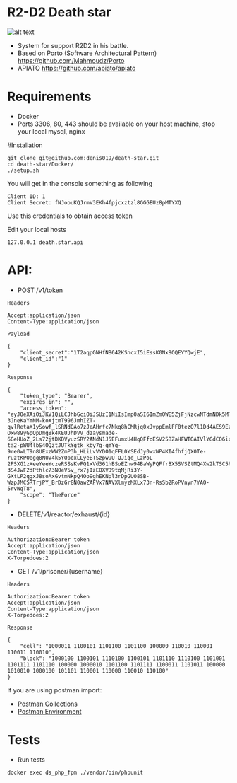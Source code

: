 # R2-D2 Death star
![alt text](https://memegenerator.net/img/instances/38128026/may-the-code-be-with-you.jpg)
- System for support R2D2 in his battle.
- Based on Porto (Software Architectural Pattern) https://github.com/Mahmoudz/Porto
- APIATO https://github.com/apiato/apiato

# Requirements
- Docker
- Ports 3306, 80, 443 should be available on your host machine, stop your local mysql, nginx

#Installation
```
git clone git@github.com:denis019/death-star.git
cd death-star/Docker/
./setup.sh
```
You will get in the console something as following
```
Client ID: 1
Client Secret: fNJoouKQJrmV3EKh4fpjcxztzl8GGGEUz8pMTYXQ
```
Use this credentials to obtain access token

Edit your local hosts
```
127.0.0.1 death.star.api
```
# API:
- POST /v1/token
```
Headers
```
```
Accept:application/json
Content-Type:application/json
```
```
Payload
```
```
{
    "client_secret":"1T2aqpGNHfNB642KShcxI5iEssK0Nx8OQEYYQwjE",
    "client_id":"1"
}
```

```
Response
```
```
{
    "token_type": "Bearer",
    "expires_in": "",
    "access_token": "eyJ0eXAiOiJKV1QiLCJhbGciOiJSUzI1NiIsImp0aSI6ImZmOWE5ZjFjNzcwNTdmNDk5MTYxZTIwZmJiMDJmMTdhOTZkMGU2ZjRlNTUyNWU5MGE0NmMxMTBlZjNkYmFlMmRmZDQxZTAyMGMzMmY4MzYwIn0.eyJhdWQiOiIxIiwianRpIjoiZmY5YTlmMWM3NzA1N2Y0OTkxNjFlMjBmYmIwMmYxN2E5NmQwZTZmNGU1NTI1ZTkwYTQ2YzExMGVmM2RiYWUyZGZkNDFlMDIwYzMyZjgzNjAiLCJpYXQiOjE1NTc3NzQxMjksIm5iZiI6MTU1Nzc3NDEyOSwiZXhwIjoxNTg5Mzk2NTI5LCJzdWIiOiIxIiwic2NvcGVzIjpbIlRoZUZvcmNlIl19.OaPDMwafGyQpDkN04Ezf6ATq37QE5VwGvx80Wmfk_u9OVhVgTHHGc-3JneKaYmNM-koXjtmT996JmhIZT-qvlRetaX1ySowf_lSRNdOAo7zJeAHrfc7Nkq8hCMRjq0xJvppEmlFF0tezO7l1Dd4AES9EzdEUG4VYDiact5c_sk8RjEiLoTUN-Oxw89yGpQpDmg8k4KEUJhDVV_dzaysmade-6GeHUoZ_2Ls72jtDKDVyuzSRY2ANdN1J5EFumxU4HqQFfoESV25BZaHFWTQAIVlYGdCO6izMZxKWRbI1-ta2-pWU4lbS4OQztJUTkYgtk_kby7q-qmYq-9re0wLT9n8UExzWW2ZmP3h_HLiLvVYDO1qFFL0YSEdJy0wxWP4KI4fhfjQX0Te-ruztKPOegq8NUV4k5YQpoxLLyeBTSzpwuU-QJiqd_LzPoL-2PSXG1zXeeYeeYczeRSSsKvFQ1xVd361hBSoEZnw94BaWyPQFfrBX5SVSZtMQ4Xw2kTSC5PzHmYuLsFW-3S4JwF2dPthlc73NOeV5v_rx7jIzEQXVD9tqMjRi3Y-GXtLP2qgxJ8soAxGvtmNkpQ4Oo9ghEKNpl3rDpGUO8SB-WzpJMCSRTrjPY_BrDzGr8N0awZAFVx7NAVXlmyzMXLx73n-RsSb2RoPVnyn7YAO-5rvWqT8",
    "scope": "TheForce"
}
```
- DELETE/v1/reactor/exhaust/{id}
```
Headers
```
```
Authorization:Bearer token
Accept:application/json
Content-Type:application/json
X-Torpedoes:2
```
- GET /v1/prisoner/{username}
```
Headers
```
```
Authorization:Bearer token
Accept:application/json
Content-Type:application/json
X-Torpedoes:2
```
```
Response
```
```
{
    "cell": "1000011 1100101 1101100 1101100 100000 110010 110001 110011 110010",
    "block": "1000100 1100101 1110100 1100101 1101110 1110100 1101001 1101111 1101110 100000 1000010 1101100 1101111 1100011 1101011 100000 1010010 1000100 101101 110001 110000 110010 110100"
}
```
If you are using postman import:
- [Postman Collections](postman/Death%20Star.postman_collection.json)
- [Postman Environment](postman/Death%20Start.postman_environment.json)

# Tests
- Run tests
```
docker exec ds_php_fpm ./vendor/bin/phpunit
```